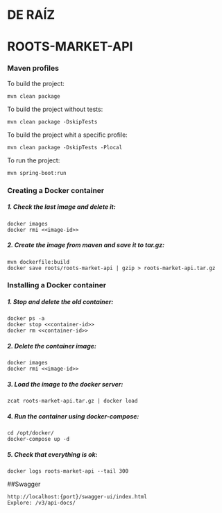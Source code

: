 # DE RAÍZ # 
# ROOTS-MARKET-API #

### Maven profiles

To build the project:

    mvn clean package

To build the project without tests:

    mvn clean package -DskipTests

To build the project whit a specific profile:

    mvn clean package -DskipTests -Plocal   
        
To run the project:

    mvn spring-boot:run

### Creating a Docker container

##### 1. Check the last image and delete it:
    
    docker images
    docker rmi <<image-id>>
    
##### 2. Create the image from maven and save it to tar.gz:

    mvn dockerfile:build
    docker save roots/roots-market-api | gzip > roots-market-api.tar.gz

### Installing a Docker container
    
##### 1. Stop and delete the old container:

    docker ps -a
    docker stop <<container-id>>  
    docker rm <<container-id>>

##### 2. Delete the container image:

    docker images
    docker rmi <<image-id>>  
        
##### 3. Load the image to the docker server:

    zcat roots-market-api.tar.gz | docker load  

##### 4. Run the container using docker-compose:

    cd /opt/docker/
    docker-compose up -d
      
##### 5. Check that everything is ok:

    docker logs roots-market-api --tail 300
##Swagger
	
	http://localhost:{port}/swagger-ui/index.html
	Explore: /v3/api-docs/



